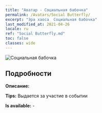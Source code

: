 ```yaml
---
title: "Аватар - Социальная бабочка"
permalink: /Avatars/Social Butterfly/
excerpt: "Эра хаоса  Социальная бабочка"
last_modified_at: 2021-04-26
locale: ru
ref: "Social Butterfly.md"
toc: false
classes: wide
---
```

 ![Социальная бабочка](/images/a/avatarFrame_31.png)

## Подробности

 **Описание:**  

 **Tips:** Выдается за участие в событии 

 **Is available:**  - 


